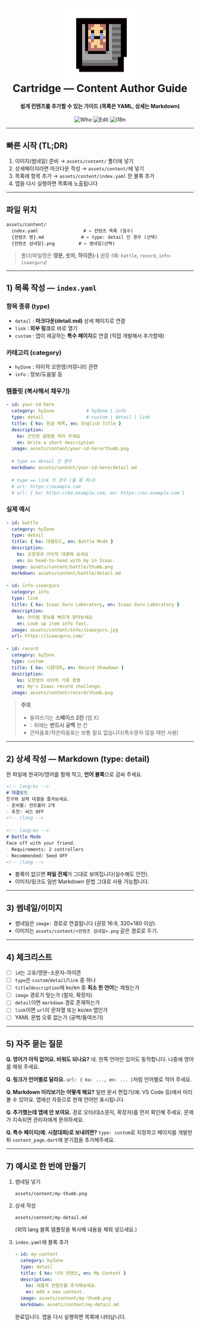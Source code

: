 <h1 align="center">
  <br>
  <a href="https://github.com/TeamHY/cartridge"><img src="/assets/images/Cartridge_icon_200_200.png" alt="cartridge" width="200"></a>
  <br>
  Cartridge — Content Author Guide
  <br>
</h1>

<h4 align="center">쉽게 컨텐츠를 추가할 수 있는 가이드 (목록은 YAML, 상세는 Markdown)</h4>

<p align="center">
  <img src="https://img.shields.io/badge/who-Non-Developer-success" alt="Who">
  <img src="https://img.shields.io/badge/edit-YAML%20%26%20Markdown-ffcc00" alt="Edit">
  <img src="https://img.shields.io/badge/i18n-KO%20%2F%20EN%20in%20file-00aaff" alt="i18n">
</p>

---

## 빠른 시작 (TL;DR)

1. 이미지(썸네일) 준비 → `assets/content/` 폴더에 넣기
2. 상세페이지라면 마크다운 작성 → `assets/content/`에 넣기
3. 목록에 항목 추가 → `assets/content/index.yaml` 한 블록 추가
4. 앱을 다시 실행하면 목록에 노출됩니다

---

## 파일 위치

```
assets/content/
  index.yaml                 # ← 컨텐츠 목록 (필수)
  {컨텐츠 명}.md              # ← type: detail 인 경우 (선택)
  {컨텐츠 섬네일}.png         # ← 썸네일(선택)
```

> 폴더/파일명은 **영문, 숫자, 하이픈(-)** 권장 (예: `battle`, `record`, `info-isaacguru`)

---

## 1) 목록 작성 — `index.yaml`

### 항목 종류 (type)

* `detail` : **마크다운(detail.md)** 상세 페이지로 연결
* `link` : **외부 링크**로 바로 열기
* `custom` : 앱이 제공하는 **특수 페이지**로 연결 (직접 개발해서 추가할때)

### 카테고리 (category)

* `hyZone` : 아이작 오헌영/커뮤니티 관련
* `info` : 정보/도움말 등

### 템플릿 (복사해서 채우기)

```yaml
- id: your-id-here
  category: hyZone            # hyZone | info
  type: detail                # custom | detail | link
  title: { ko: 한글 제목, en: English Title }
  description:
    ko: 간단한 설명을 적어 주세요
    en: Write a short description
  image: assets/content/your-id-here/thumb.png

  # type == detail 인 경우
  markdown: assets/content/your-id-here/detail.md

  # type == link 인 경우 (둘 중 하나)
  # url: https://example.com
  # url: { ko: https://ko.example.com, en: https://en.example.com }
```

### 실제 예시

```yaml
- id: battle
  category: hyZone
  type: detail
  title: { ko: 대결모드, en: Battle Mode }
  description:
    ko: 오헌영과 아이작 대결해 보세요
    en: Go head-to-head with Hy in Isaac.
  image: assets/content/battle/thumb.png
  markdown: assets/content/battle/detail.md

- id: info-isaacguru
  category: info
  type: link
  title: { ko: Isaac Guru Laboratory, en: Isaac Guru Laboratory }
  description:
    ko: 아이템 정보를 빠르게 찾아보세요
    en: Look up item info fast.
  image: assets/content/info/isaacguru.jpg
  url: https://isaacguru.com/

- id: record
  category: hyZone
  type: custom
  title: { ko: 시참대회, en: Record Showdown }
  description:
    ko: 오헌영의 아이작 기록 경쟁
    en: Hy's Isaac record challenge.
  image: assets/content/record/thumb.png
```

> **주의**
>
> * 들여쓰기는 **스페이스 2칸** (탭 X)
> * `:` 뒤에는 **반드시 공백** 한 칸
> * 큰따옴표/작은따옴표는 보통 필요 없습니다(특수문자 많을 때만 사용)

---

## 2) 상세 작성 — Markdown (type: detail)

한 파일에 한국어/영어를 함께 적고, **언어 블록**으로 감싸 주세요.

```markdown
<!-- lang:ko -->
# 대결모드
친구와 실력 대결을 즐겨보세요.
- 준비물: 컨트롤러 2개
- 추천: 씨드 OFF
<!-- /lang -->

<!-- lang:en -->
# Battle Mode
Face off with your friend.
- Requirements: 2 controllers
- Recommended: Seed OFF
<!-- /lang -->
```

* 블록이 없으면 **파일 전체**가 그대로 보여집니다(실수해도 안전).
* 이미지/링크도 일반 Markdown 문법 그대로 사용 가능합니다.

---

## 3) 썸네일/이미지

* 썸네일은 `image:` 경로로 연결됩니다 (권장 16:9, 320×180 이상).
* 이미지는 `assets/content/<컨텐츠 섬네일>.png` 같은 경로로 두기.

---

## 4) 체크리스트

* [ ] `id`는 고유/영문-소문자-하이픈
* [ ] `type`은 `custom`/`detail`/`link` 중 하나
* [ ] `title`/`description`에 ko/en 중 **최소 한 언어**는 채웠는가
* [ ] `image` 경로가 맞는가 (철자, 확장자)
* [ ] `detail`이면 `markdown` 경로 존재하는가
* [ ] `link`이면 `url`이 문자열 또는 ko/en 맵인가
* [ ] YAML 문법 오류 없는가 (공백/들여쓰기)

---

## 5) 자주 묻는 질문

**Q. 영어가 아직 없어요. 비워도 되나요?**
네. 한쪽 언어만 있어도 동작합니다. 나중에 영어를 채워 주세요.

**Q. 링크가 언어별로 달라요.**
`url: { ko: ..., en: ... }`처럼 언어별로 적어 주세요.

**Q. Markdown 미리보기는 어떻게 해요?**
일반 문서 편집기(예: VS Code 등)에서 미리 볼 수 있어요. 앱에선 자동으로 현재 언어만 표시됩니다.

**Q. 추가했는데 앱에 안 보여요.**
경로 오타(대소문자, 확장자)를 먼저 확인해 주세요. 문제가 지속되면 관리자에게 문의하세요.

**Q. 특수 페이지(예: 시참대회)로 보내려면?**
`type: custom`로 지정하고 페이지를 개발한 뒤 `content_page.dart`에 분기점을 추가해주세요.

---

## 7) 예시로 한 번에 만들기

1. 썸네일 넣기

    ```
    assets/content/my-thumb.png
    ```

2. 상세 작성

    ```
    assets/content/my-detail.md
    ```

    (위의 lang 블록 템플릿을 복사해 내용을 채워 넣으세요.)

3. `index.yaml`에 블록 추가

    ```yaml
    - id: my-content
      category: hyZone
      type: detail
      title: { ko: 나의 컨텐츠, en: My Content }
      description:
        ko: 새롭게 컨텐츠를 추가해보세요.
        en: Add a new content.
      image: assets/content/my-thumb.png
      markdown: assets/content/my-detail.md
    ```

    완료입니다. 앱을 다시 실행하면 목록에 나타납니다.
